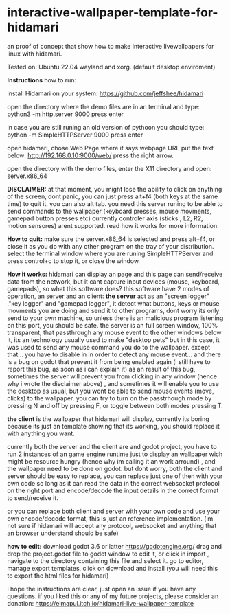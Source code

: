 # interactive-wallpaper-template-for-hidamari
an proof of concept that show how to make interactive livewallpapers for linux with hidamari.

Tested on: Ubuntu 22.04 wayland and xorg.
(default desktop enviroment)

**Instructions**
how to run:

install Hidamari on your system:
https://github.com/jeffshee/hidamari


open the directory where the demo files are in an terminal and type:
python3 -m http.server 9000
press enter

in case you are still runing an old version of pythoon you should type:
python -m SimpleHTTPServer 9000
press enter

open hidamari, chose Web Page
where it says webpage URL put the text below:
http://192.168.0.10:9000/web/
press the right arrow.

open the directory with the demo files, enter the X11 directory  and open:
server.x86_64

**DISCLAIMER:**
at that moment, you might lose the ability to click on anything of the screen, dont panic, you can just press alt+f4 (both keys at the same time) to quit it.
you can also alt tab.
you need this server runing to be able to send commands to the wallpaper (keyboard presses, mouse movments, gamepad button presses etc)
currently controler axis (sticks , L2, R2, motion sensores) arent supported.
read how it works for more information.

**How to quit:**
make sure the server.x86_64 is selected and press alt+f4, or close it as you do with any other program on the tray of your distribution.
select the terminal window where you  are runing SimpleHTTPServer and press control+c to stop it, or close the window.

**How it works:**
hidamari can display an page and this page can send/receive data from the network, but it cant capture input devices (mouse, keyboard, gamepads), so what this software does?
this software have 2 modes of operation, an server and an client:
**the server**
 act as an "screen logger" ,"key logger" and "gamepad logger", it detect what buttons, keys or mouse movments you are doing and send it to other programs, dont worry its only send to your own machine, so unless there is an malicious program listening on this port, you should be safe.
 the server is an full screen window, 100% transparent, that passthrough any mouse event to the other windows below it, its an technology usually used to make "desktop pets" but in this case, it was used to send any mouse command you do to the wallpaper.
 except that... you have to disable in in order to detect any mouse event... and there is a bug on godot that prevent it from being enabled again (i still have to report this bug, as soon as i can explain it)
 as an result of this bug, sometimes the server will prevent you from clicking in any window (hence why i wrote the disclaimer above) , and sometimes it will enable you to use the desktop as usual, but you wont be able to send mouse events (move, clicks) to the wallpaper.
 you can try to turn on the passtrhough mode by pressing N and off by pressing F,  or toggle between both modes pressing T.
 

**the client**
is the wallpaper that hidamari will display, currently its boring because its just an template showing that its working, you should replace it with anything you want.



currently both the server and the client are and godot project, you have to run 2 instances of an game engine runtime just to display an wallpaper wich might be resource hungry (hence why im calling it an work arround) , and the wallpaper need to be done on godot.
but dont worry, both the client and server should be easy to replace, you can replace just one of then with your own code so long as it can read the data in the correct websocket protocol on the right port and encode/decode the input details in the correct format to send/receive it.

or you can replace both client and server with your own code and use your own encode/decode format, this is just an reference implementation.
(im not sure if hidamari will accept any protocol, websocket and anything that an browser understand should be safe)


**how to edit:**
download godot 3.6 or latter 
https://godotengine.org/
drag and drop the project.godot file to godot window to edit it, or click in import , navigate to the directory containing this file and select it.
go to editor, manage export templates, click on download and install (you will need this to export the html files for hidamari)



i hope the instructions are clear, just open an issue if you have any questions.
if you liked this or any of my future projects, please consider an donation:
https://elmapul.itch.io/hidamari-live-wallpaper-template



